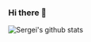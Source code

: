 ### Hi there 👋

![Sergei's github stats](https://github-readme-stats.vercel.app/api?username=I-SER-I)
